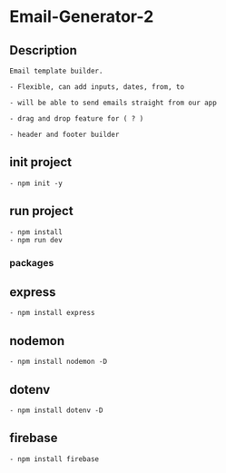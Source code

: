 # Email-Generator-2

## Description

```
Email template builder.

- Flexible, can add inputs, dates, from, to

- will be able to send emails straight from our app

- drag and drop feature for ( ? )

- header and footer builder

```

## init project

    - npm init -y

## run project

    - npm install
    - npm run dev

### packages

## express

    - npm install express

## nodemon

    - npm install nodemon -D

## dotenv

    - npm install dotenv -D

## firebase

    - npm install firebase
